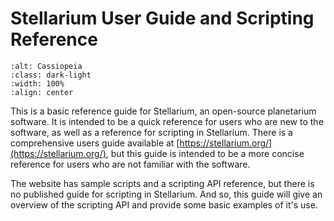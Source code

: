 # Stellarium User Guide and Scripting Reference

```{image} ./_images/cas_color.png
:alt: Cassiopeia
:class: dark-light
:width: 100%
:align: center
```

This is a basic reference guide for Stellarium, an open-source planetarium software. It is intended to be a quick reference for users who are new to the software, as well as a reference for scripting in Stellarium. There is a comprehensive users guide available at [https://stellarium.org/](https://stellarium.org/), but this guide is intended to be a more concise reference for users who are not familiar with the software.

The website has sample scripts and a scripting API reference, but there is no published guide for scripting in Stellarium. And so, this guide will give an overview of the scripting API and provide some basic examples of it's use.

```{tableofcontents}
```
